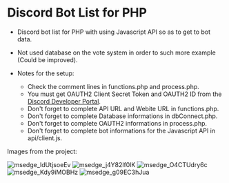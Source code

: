 # Discord Bot List for PHP
- Discord bot list for PHP with using Javascript API so as to get to bot data. 
- Not used database on the vote system in order to such more example (Could be improved).
- Notes for the setup:

  - Check the comment lines in functions.php and process.php.
  - You must get OAUTH2 Client Secret Token and OAUTH2 ID from the [Discord Developer Portal](https://discord.com/developers/applications).
  - Don't forget to complete API URL and Webite URL in functions.php.
  - Don't forget to complete Database informations in dbConnect.php.
  - Don't forget to complete OAUTH2 informations in process.php.
  - Don't forget to complete bot informations for the Javascript API in api/client.js.


Images from the project:

![msedge_IdUtjsoeEv](https://user-images.githubusercontent.com/52746944/145260318-1a386908-c96c-4fee-87ae-579902a2ea72.png)
![msedge_j4Y82lf0lK](https://user-images.githubusercontent.com/52746944/145260326-ce9f8194-4578-4833-bfbe-dec736b67929.png)
![msedge_O4CTUdry6c](https://user-images.githubusercontent.com/52746944/145260336-bbc401be-3541-48b1-bd06-17f512546ccb.png)
![msedge_Kdy9iMOBHz](https://user-images.githubusercontent.com/52746944/145260360-8476cbe6-9199-4592-816f-9a4cdba6cf40.jpg)
![msedge_g09EC3hJua](https://user-images.githubusercontent.com/52746944/145260311-fd8f35a8-7671-4bdd-bb3b-6db64a7aea7a.png)
